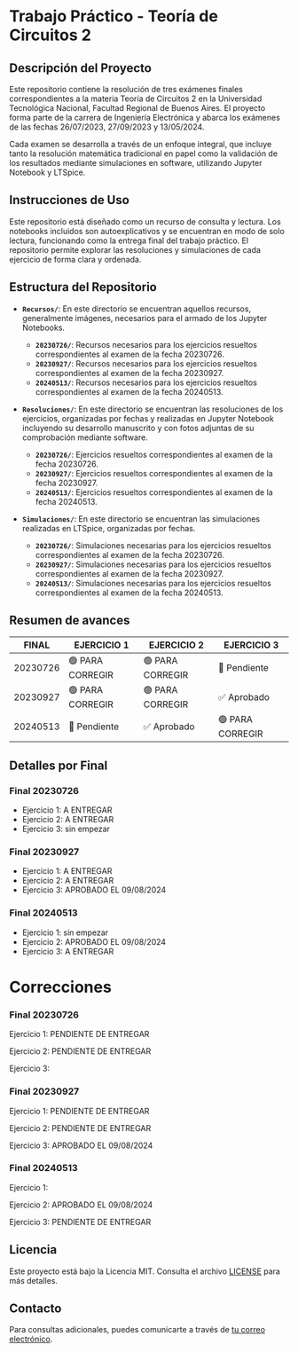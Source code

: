 # Trabajo Práctico - Teoría de Circuitos 2
## Descripción del Proyecto
Este repositorio contiene la resolución de tres exámenes finales correspondientes a la materia Teoría de Circuitos 2 en la Universidad Tecnológica Nacional, Facultad Regional de Buenos Aires. El proyecto forma parte de la carrera de Ingeniería Electrónica y abarca los exámenes de las fechas 26/07/2023, 27/09/2023 y 13/05/2024.

Cada examen se desarrolla a través de un enfoque integral, que incluye tanto la resolución matemática tradicional en papel como la validación de los resultados mediante simulaciones en software, utilizando Jupyter Notebook y LTSpice.

## Instrucciones de Uso
Este repositorio está diseñado como un recurso de consulta y lectura. Los notebooks incluidos son autoexplicativos y se encuentran en modo de solo lectura, funcionando como la entrega final del trabajo práctico. El repositorio permite explorar las resoluciones y simulaciones de cada ejercicio de forma clara y ordenada.

## Estructura del Repositorio

- **`Recursos/`**: En este directorio se encuentran aquellos recursos, generalmente imágenes, necesarios para el armado de los Jupyter Notebooks.
  - **`20230726/`**: Recursos necesarios para los ejercicios resueltos correspondientes al examen de la fecha 20230726.
  - **`20230927/`**: Recursos necesarios para los ejercicios resueltos correspondientes al examen de la fecha 20230927.
  - **`20240513/`**: Recursos necesarios para los ejercicios resueltos correspondientes al examen de la fecha 20240513.

- **`Resoluciones/`**: En este directorio se encuentran las resoluciones de los ejercicios, organizadas por fechas y realizadas en Jupyter Notebook incluyendo su desarrollo manuscrito y con fotos adjuntas de su comprobación mediante software.
  - **`20230726/`**: Ejercicios resueltos correspondientes al examen de la fecha 20230726.
  - **`20230927/`**: Ejercicios resueltos correspondientes al examen de la fecha 20230927.
  - **`20240513/`**: Ejercicios resueltos correspondientes al examen de la fecha 20240513.

- **`Simulaciones/`**: En este directorio se encuentran las simulaciones realizadas en LTSpice, organizadas por fechas.
  - **`20230726/`**: Simulaciones necesarias para los ejercicios resueltos correspondientes al examen de la fecha 20230726.
  - **`20230927/`**: Simulaciones necesarias para los ejercicios resueltos correspondientes al examen de la fecha 20230927.
  - **`20240513/`**: Simulaciones necesarias para los ejercicios resueltos correspondientes al examen de la fecha 20240513.

## Resumen de avances

| FINAL    | EJERCICIO 1  | EJERCICIO 2  | EJERCICIO 3  |
|----------|---------------|--------------|--------------|
| 20230726 | 🟢 PARA CORREGIR | 🟢 PARA CORREGIR | 🔴 Pendiente |
| 20230927 | 🟢 PARA CORREGIR | 🟢 PARA CORREGIR | ✅ Aprobado  |
| 20240513 | 🔴 Pendiente  | ✅ Aprobado   | 🟢 PARA CORREGIR |

## Detalles por Final

### Final 20230726
* Ejercicio 1: A ENTREGAR
* Ejercicio 2: A ENTREGAR
* Ejercicio 3: sin empezar

### Final 20230927
* Ejercicio 1: A ENTREGAR
* Ejercicio 2: A ENTREGAR
* Ejercicio 3: APROBADO EL 09/08/2024

### Final 20240513
* Ejercicio 1: sin empezar
* Ejercicio 2: APROBADO EL 09/08/2024
* Ejercicio 3: A ENTREGAR

# Correcciones

### Final 20230726

Ejercicio 1: PENDIENTE DE ENTREGAR

Ejercicio 2: PENDIENTE DE ENTREGAR

Ejercicio 3: 

### Final 20230927

Ejercicio 1: PENDIENTE DE ENTREGAR

Ejercicio 2: PENDIENTE DE ENTREGAR

Ejercicio 3: APROBADO EL 09/08/2024

### Final 20240513

Ejercicio 1: 

Ejercicio 2: APROBADO EL 09/08/2024

Ejercicio 3: PENDIENTE DE ENTREGAR


## Licencia

Este proyecto está bajo la Licencia MIT. Consulta el archivo [LICENSE](./LICENSE) para más detalles.

## Contacto

Para consultas adicionales, puedes comunicarte a través de [tu correo electrónico](mailto:matias@matnalopez.com.ar).
